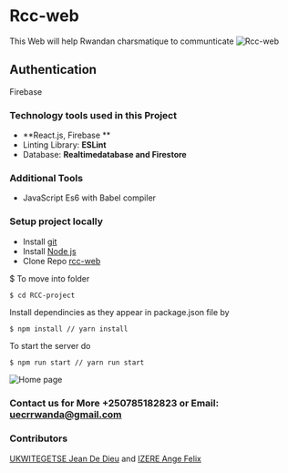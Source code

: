 # Rcc-web
This Web will help Rwandan charsmatique to communticate
![Rcc-web]()
## Authentication
Firebase

### Technology tools used in this Project

* **React.js, Firebase **
* Linting Library: **ESLint**
* Database: **Realtimedatabase and Firestore**

### Additional Tools

* JavaScript Es6 with Babel compiler

### Setup project locally

* Install [git](https://git-scm.com/downloads)
* Install [Node js](https://nodejs.org/en/)
* Clone Repo [rcc-web](https://github.com/Angelus123/BurgerBuilder)

$ To move into folder
```
$ cd RCC-project
```
Install dependincies as they appear in package.json file by

```
$ npm install // yarn install
```
To start the server do

```
$ npm run start // yarn run start
```
![Home page]()

### Contact us for More  +250785182823 or Email: uecrrwanda@gmail.com
### Contributors
[UKWITEGETSE Jean De Dieu](https://github.com/Jeanndo)
and
[IZERE Ange Felix](https://github.com/Angelus123)